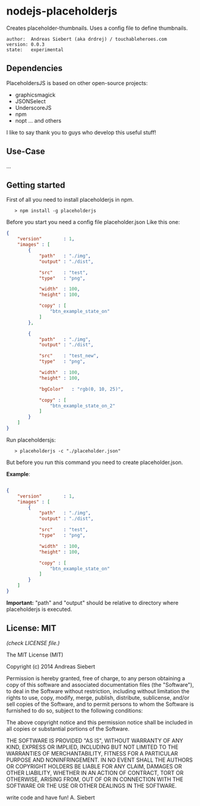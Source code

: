 nodejs-placeholderjs
====================

Creates placeholder-thumbnails. Uses a config file to define thumbnails.

    author:  Andreas Siebert (aka drdrej) / touchableheroes.com
    version: 0.0.3
    state:   experimental


## Dependencies

PlaceholdersJS is based on other open-source projects:
* graphicsmagick
* JSONSelect
* UnderscoreJS
* npm
* nopt
... and others

I like to say thank you to guys who develop this useful stuff!

## Use-Case
...


## Getting started

First of all you need to install placeholderjs in npm.
```
   > npm install -g placeholderjs
```

Before you start you need a config file placeholder.json
Like this one:
```json
{
    "version"        : 1,
    "images" : [
        {
            "path"   : "./img",
            "output" : "./dist",

            "src"    : "test",
            "type"   : "png",

            "width"  : 100,
            "height" : 100,

            "copy" : [
                "btn_example_state_on"
            ]
        },

        {
            "path"   : "./img",
            "output" : "./dist",

            "src"    : "test_new",
            "type"   : "png",

            "width"  : 100,
            "height" : 100,

            "bgColor"   : "rgb(0, 10, 25)",

            "copy" : [
                "btn_example_state_on_2"
            ]
        }
    ]
}
```

Run placeholdersjs:
```
   > placeholderjs -c "./placeholder.json"
```
But before you run this command you need to create placeholder.json.

**Example**:
```json

{
    "version"        : 1,
    "images" : [
        {
            "path"   : "./img",
            "output" : "./dist",

            "src"    : "test",
            "type"   : "png",

            "width"  : 100,
            "height" : 100,

            "copy" : [
                "btn_example_state_on"
            ]
        }
    ]
}
```

**Important:** "path" and "output" should be relative to directory where placeholderjs is executed.

## License: MIT
*(check LICENSE file.)*

The MIT License (MIT)

Copyright (c) 2014 Andreas Siebert

Permission is hereby granted, free of charge, to any person obtaining a copy
of this software and associated documentation files (the "Software"), to deal
in the Software without restriction, including without limitation the rights
to use, copy, modify, merge, publish, distribute, sublicense, and/or sell
copies of the Software, and to permit persons to whom the Software is
furnished to do so, subject to the following conditions:

The above copyright notice and this permission notice shall be included in all
copies or substantial portions of the Software.

THE SOFTWARE IS PROVIDED "AS IS", WITHOUT WARRANTY OF ANY KIND, EXPRESS OR
IMPLIED, INCLUDING BUT NOT LIMITED TO THE WARRANTIES OF MERCHANTABILITY,
FITNESS FOR A PARTICULAR PURPOSE AND NONINFRINGEMENT. IN NO EVENT SHALL THE
AUTHORS OR COPYRIGHT HOLDERS BE LIABLE FOR ANY CLAIM, DAMAGES OR OTHER
LIABILITY, WHETHER IN AN ACTION OF CONTRACT, TORT OR OTHERWISE, ARISING FROM,
OUT OF OR IN CONNECTION WITH THE SOFTWARE OR THE USE OR OTHER DEALINGS IN THE
SOFTWARE.

write code and have fun!
A. Siebert
